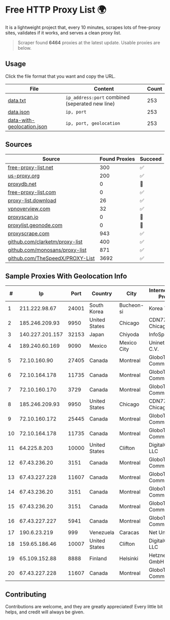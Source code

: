 
# Free HTTP Proxy List 🌍

It is a lightweight project that, every 10 minutes, scrapes lots of free-proxy sites, validates if it works, and serves a clean proxy list.


> Scraper found **6464** proxies at the latest update. Usable proxies are below.

## Usage

Click the file format that you want and copy the URL.


|File|Content|Count|
|----|-------|-----|
|[data.txt](https://raw.githubusercontent.com/themiralay/Proxy-List-World/master/data.txt)|`ip_address:port` combined (seperated new line)|253|
|[data.json](https://raw.githubusercontent.com/themiralay/Proxy-List-World/master/data.json)|`ip, port`|253|
|[data-with-geolocation.json](https://raw.githubusercontent.com/themiralay/Proxy-List-World/master/data-with-geolocation.json)|`ip, port, geolocation`|253|

## Sources

|Source|Found Proxies|Succeed|
|------|-------------|-------|
|[free-proxy-list.net](https://free-proxy-list.net)|300|✅|
|[us-proxy.org](https://www.us-proxy.org)|200|✅|
|[proxydb.net](http://proxydb.net)|0|🚫|
|[free-proxy-list.com](https://free-proxy-list.com/?page=&port=&type%5B%5D=http&type%5B%5D=https&up_time=0&search=Search)|0|✅|
|[proxy-list.download](https://www.proxy-list.download/HTTP)|26|✅|
|[vpnoverview.com](https://vpnoverview.com/privacy/anonymous-browsing/free-proxy-servers)|32|✅|
|[proxyscan.io](https://www.proxyscan.io)|0|🚫|
|[proxylist.geonode.com](https://proxylist.geonode.com/api/proxy-list?limit=300&page=1&sort_by=lastChecked&sort_type=desc&protocols=http,https)|0|🚫|
|[proxyscrape.com](https://api.proxyscrape.com/v2/?request=displayproxies&protocol=http&timeout=10000&country=all&ssl=all&anonymity=all)|943|✅|
|[github.com/clarketm/proxy-list](https://raw.githubusercontent.com/clarketm/proxy-list/master/proxy-list-raw.txt)|400|✅|
|[github.com/monosans/proxy-list](https://raw.githubusercontent.com/monosans/proxy-list/main/proxies/http.txt)|871|✅|
|[github.com/TheSpeedX/PROXY-List](https://raw.githubusercontent.com/TheSpeedX/PROXY-List/master/http.txt)|3692|✅|


## Sample Proxies With Geolocation Info

|#|Ip|Port|Country|City|Internet Service Provider|
|-|--|----|-------|----|-------------------------|
|1|211.222.98.67|24001|South Korea|Bucheon-si|Korea Telecom|
|2|185.246.209.93|9950|United States|Chicago|CDN77 - Chicago POP II|
|3|140.227.201.157|32153|Japan|Chiyoda|InfoSphere|
|4|189.240.60.169|9090|Mexico|Mexico City|Uninet S.A. de C.V.|
|5|72.10.160.90|27405|Canada|Montreal|GloboTech Communications|
|6|72.10.164.178|11735|Canada|Montreal|GloboTech Communications|
|7|72.10.160.170|3729|Canada|Montreal|GloboTech Communications|
|8|185.246.209.93|9950|United States|Chicago|CDN77 - Chicago POP II|
|9|72.10.160.172|25445|Canada|Montreal|GloboTech Communications|
|10|72.10.164.178|11735|Canada|Montreal|GloboTech Communications|
|11|64.225.8.203|10000|United States|Clifton|DigitalOcean, LLC|
|12|67.43.236.20|3151|Canada|Montreal|GloboTech Communications|
|13|67.43.227.228|11607|Canada|Montreal|GloboTech Communications|
|14|67.43.236.20|3151|Canada|Montreal|GloboTech Communications|
|15|67.43.236.20|3151|Canada|Montreal|GloboTech Communications|
|16|67.43.227.227|5941|Canada|Montreal|GloboTech Communications|
|17|190.6.23.219|999|Venezuela|Caracas|Net Uno|
|18|159.65.186.46|10007|United States|Clifton|DigitalOcean, LLC|
|19|65.109.152.88|8888|Finland|Helsinki|Hetzner Online GmbH|
|20|67.43.227.228|11607|Canada|Montreal|GloboTech Communications|



## Contributing

Contributions are welcome, and they are greatly appreciated! Every
little bit helps, and credit will always be given.

